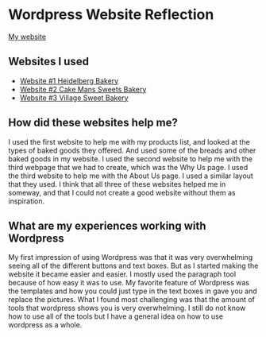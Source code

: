 # Wordpress Website Reflection

[My website](bakedbreads6.wordpress.com)

## Websites I used

- [Website #1 Heidelberg Bakery](https://heidelbergbakery.com/)
- [Website #2 Cake Mans Sweets Bakery](https://cake-mans-sweets-bakery-1.ueniweb.com/)
- [Website #3 Village Sweet Bakery](https://www.villagesweetbakery.com/)

## How did these websites help me?

I used the first website to help me with my products list, and looked at the types of baked goods they offered. And used some of the breads and other baked goods in my website. I used the second website to help me with the third webpage that we had to create, which was the Why Us page. I used the third website to help me with the About Us page. I used a similar layout that they used. I think that all three of these websites helped me in someway, and that I could not create a good website without them as inspiration.



## What are my experiences working with Wordpress

My first impression of using Wordpress was that it was very overwhelming seeing all of the different buttons and text boxes. But as I started making the website it became easier and easier. I mostly used the paragraph tool because of how easy it was to use. My favorite feature of Wordpress was the templates and how you could just type in the text boxes in gave you and replace the pictures. What I found most challenging was that the amount of tools that wordpress shows you is very overwhelming. I still do not know how to use all of the tools but I have a general idea on how to use wordpress as a whole.

